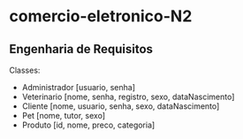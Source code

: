 # comercio-eletronico-N2
## Engenharia de Requisitos
Classes:
- Administrador [usuario, senha]
- Veterinario [nome, senha, registro, sexo, dataNascimento]
- Cliente [nome, usuario, senha, sexo, dataNascimento]
- Pet [nome, tutor, sexo]
- Produto [id, nome, preco, categoria]
